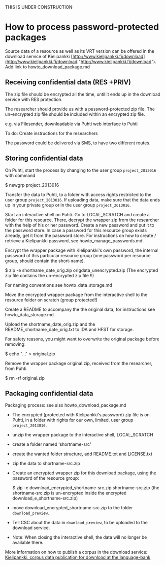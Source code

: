 THIS IS UNDER CONSTRUCTION

# How to process password-protected packages
Source data of a resource as well as its VRT version can be offered in the download service of Kielipankki [http://www.kielipankki.fi/download](http://www.kielipankki.fi/download "http://www.kielipankki.fi/download").
Add link to howto_download_package.md

## Receiving confidential data (RES +PRIV)
The zip file should be encrypted all the time, until it ends up in the download service with RES protection.

The researcher should provide us with a password-protected zip file.
The un-encrypted zip file should be included within an encrypted zip file.
   
e.g. via Filesender, downloadable via Puhti web interface to Puhti

To do: Create instructions for the researchers

The password could be delivered via SMS, to have two different routes.



## Storing confidential data
On Puhti, start the process by changing to the user group `project_2013016` with command 
   
   $ newgrp project_2013016
   
Transfer the data to Puhti, to a folder with access rights restricted to the user group `project_2013016`.
If uploading data, make sure that the data ends up in your private group or in the user group `project_2013016`.

Start an interactive shell on Puhti. Go to LOCAL_SCRATCH and create a folder for this resource.
There, decrypt the wrapper zip from the researcher with the help of his or her password.
Create a new password and put it to the password store. In case a password for this resource group exists already, get it from the password store. 
For instructions on how to create / retrieve a Kielipankki password, see howto_manage_passwords.md.


Encrypt the wrapper package with Kielipankki's own password, the internal password of this particular resource group (one password per resource group, should contain the short-name).

   $ zip -e shortname_date_orig.zip origdata_unencrypted.zip		(The encrypted zip file contains the un-encrypted zip file !!)

For naming conventions see howto_data_storage.md

Move the encrypted wrapper package from the interactive shell to the resource folder on scratch (group protected!)

Create a README to accompany the the original data, for instructions see howto_data_storage.md.

Upload the shortname_date_orig.zip and the README_shortname_date_orig.txt to IDA and HFST for storage.

For safety reasons, you might want to overwrite the original package before removing:

   $ echo "..." > original.zip
   
Remove the wrapper package original.zip, received from the researcher, from Puhti.

   $ rm -rf original.zip



## Packaging confidential data

Packaging process: see also howto_download_package.md

- The encrypted (protected with Kielipankki's password) zip file is on Puhti, in a folder with rights for our own, limited, user group `project_2013016`.

- unzip the wrapper package to the interactive shell, LOCAL_SCRATCH

- create a folder named 'shortname-src'

- create the wanted folder structure, add README.txt and LICENSE.txt

- zip the data to shortname-src.zip

- Create an encrypted wrapper zip for this download package, using the password of the resource group:
 
     $ zip -e download_encrypted_shortname-src.zip shortname-src.zip   (the shortname-src.zip is un-encrypted inside the encrypted download_e_shortname-src.zip)

- move download_encrypted_shortname-src.zip to the folder `download_preview`.

- Tell CSC about the data in `download_preview`, to be uploaded to the download service.

- Note: When closing the interactive shell, the data will no longer be available there.






More information on how to publish a corpus in the download service:
[Kielipankki: corpus data publication for download at the language-bank](https://www.kielipankki.fi/development/corpus-data-publication-for-download-at-the-language-bank/)
